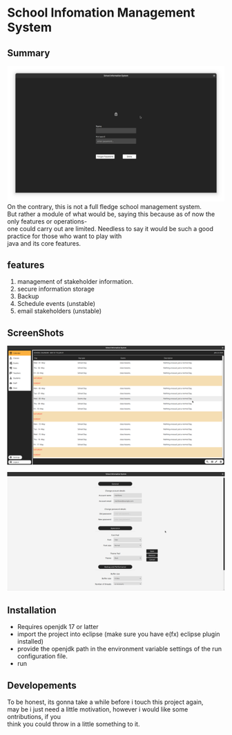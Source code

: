 # School Infomation Management System

## Summary
![lockscreen](https://github.com/Javanoo/school_information_management_system/blob/main/sims0.png)
On the contrary, this is not a full fledge school management system.<br>
But rather a module of what would be, saying this because as of now the only features or operations-<br>
one could carry out are limited. Needless to say it would be such a good practice for those who want to play with <br>
java and its core features.

## features

1. management of stakeholder information.
2. secure information storage
3. Backup
4. Schedule events (unstable)
5. email stakeholders (unstable)
   
## ScreenShots

![lockscreen](https://github.com/Javanoo/school_information_management_system/blob/main/sims1.png)

![lockscreen](https://github.com/Javanoo/school_information_management_system/blob/main/sims2.png)

## Installation

- Requires openjdk 17 or latter
- import the project into eclipse (make sure you have e(fx) eclipse plugin installed)
- provide the openjdk path in the environment variable settings of the run configuration file.
- run

## Developements

To be honest, its gonna take a while before i touch this project again,<br>
may be i just need a little motivation, however i would like some ontributions, if you <br>
think you could throw in a little something to it.
